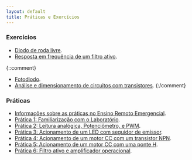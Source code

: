 ```yaml
---
layout: default
title: Práticas e Exercícios
---
```


### Exercícios

* [Diodo de roda livre](ex-diodo-solenoide/).
* [Resposta em frequência de um filtro ativo](ex-filtro/).

{::comment} 
* [Fotodiodo](ex-fotodiodo/).
* [Análise e dimensionamento de circuitos com transistores][ex-npn].
{:/comment} 

### Práticas
* [Informações sobre as práticas no Ensino Remoto Emergencial][praticas-ere].
* [Prática 1: Familiarização com o Laboratório][pratica1].
* [Prática 2: Leitura analógica, Potenciômetro, e PWM][pratica2].
* [Prática 3: Acionamento de um LED com seguidor de emissor][pratica3].
* [Prática 4: Acionamento de um motor CC com um transistor NPN][pratica4].
* [Prática 5: Acionamento de um motor CC com uma ponte H][pratica5].
* [Prática 6: Filtro ativo e amplificador operacional][pratica6].

[pratica1]: pratica1/
[pratica2]: pratica2/
[pratica3]: pratica3/
[pratica4]: pratica4/
[pratica5]: pratica5/
[pratica6]: pratica6/
[praticas-ere]: praticas-ere/
[ex-npn]: ex-npn/
